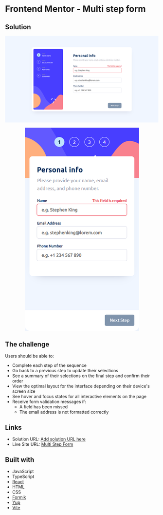 # Frontend Mentor - Multi step form

## Solution
![](./src/assets/design/desktop.png)
<div align="center">
  <img src="./src/assets/design/mobile.png" />
</div>

## The challenge
Users should be able to:

- Complete each step of the sequence
- Go back to a previous step to update their selections
- See a summary of their selections on the final step and confirm their order
- View the optimal layout for the interface depending on their device's screen size
- See hover and focus states for all interactive elements on the page
- Receive form validation messages if:
  - A field has been missed
  - The email address is not formatted correctly

## Links
- Solution URL: [Add solution URL here](https://your-solution-url.com)
- Live Site URL: [Multi Step Form](https://multi-step-form-jec.vercel.app/)

## Built with
- JavaScript
- TypeScript
- [React](https://react.dev/)
- HTML
- CSS
- [Formik](https://formik.org/)
- [Yup](https://www.npmjs.com/package/yup)
- [Vite](https://vitejs.dev/)